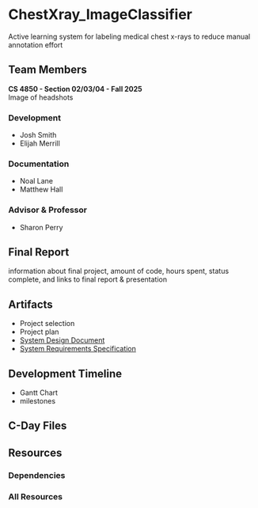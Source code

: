 # ChestXray_ImageClassifier
Active learning system for labeling medical chest x-rays to reduce manual annotation effort
## Team Members
**CS 4850 - Section 02/03/04 - Fall 2025**\
Image of headshots
### Development
- Josh Smith
- Elijah Merrill
### Documentation
+ Noal Lane
+ Matthew Hall
### Advisor & Professor
* Sharon Perry
## Final Report
information about final project, amount of code, hours spent, status complete, and links to final report & presentation
## Artifacts
- Project selection
- Project plan
- [System Design Document](readmefiles/SP-104_ALS_Images-Design.docx)
- [System Requirements Specification](readmefiles/SP-104_ALS_Images-Requirements.docx)
## Development Timeline
- Gantt Chart
- milestones
## C-Day Files
## Resources
### Dependencies
### All Resources
